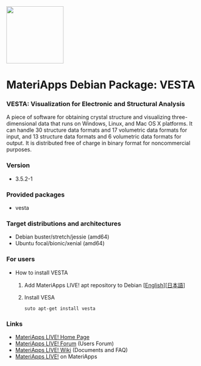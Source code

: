 <img src="https://ma.issp.u-tokyo.ac.jp/wp-content/themes/materiapps/images/materiapps.svg" width=150>

# MateriApps Debian Package: VESTA

### VESTA: Visualization for Electronic and Structural Analysis

A piece of software for obtaining crystal structure and visualizing three-dimensional data that runs on Windows, Linux, and Mac OS X platforms. It can handle 30 structure data formats and 17 volumetric data formats for input, and 13 structure data formats and 6 volumetric data formats for output. It is distributed free of charge in binary format for noncommercial purposes.

### Version

* 3.5.2-1

### Provided packages

* vesta

### Target distributions and architectures

* Debian buster/stretch/jessie (amd64)
* Ubuntu focal/bionic/xenial (amd64)

### For users

* How to install VESTA

  1. Add MateriApps LIVE! apt repository to Debian [[English](https://github.com/cmsi/MateriAppsLive/wiki/UsingMateriAppsInDebian-en)][[日本語](https://github.com/cmsi/MateriAppsLive/wiki/UsingMateriAppsInDebian)]

  2. Install VESA

     ```
     suto apt-get install vesta
     ```

### Links
  
* [MateriApps LIVE! Home Page](http://cmsi.github.io/MateriAppsLive/)
* [MateriApps LIVE! Forum](https://github.com/cmsi/MateriAppsLive-forum/wiki) (Users Forum)
* [MateriApps LIVE! Wiki](https://github.com/cmsi/MateriAppsLive/wiki) (Documents and FAQ)
* [MateriApps LIVE!](https://ma.issp.u-tokyo.ac.jp/en/app/275) on MateriApps
